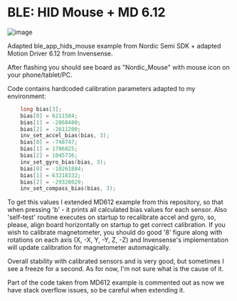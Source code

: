 # BLE: HID Mouse + MD 6.12

![image](https://cloud.githubusercontent.com/assets/14309815/22438204/bef53b62-e733-11e6-9408-a8c41516bd13.gif)

Adapted ble_app_hids_mouse example from Nordic Semi SDK + adapted Motion Driver 6.12 from Invensense.

After flashing you should see board as "Nordic_Mouse" with mouse icon on your phone/tablet/PC.

Code contains hardcoded calibration parameters adapted to my environment:

```C
    long bias[3];
    bias[0] = 6211584;
    bias[1] = -2068480;
    bias[2] = -2611200;
    inv_set_accel_bias(bias, 3);
    bias[0] = -748747;
    bias[1] = 1786825;
    bias[2] = 1045736;
    inv_set_gyro_bias(bias, 3);
    bias[0] = -10261884;
    bias[1] = 63218332;
    bias[2] = -29328029;
    inv_set_compass_bias(bias, 3);
```

To get this values I extended MD612 example from this repository, so that when pressing 'b' - it prints all calculated bias values for each sensor.
Also 'self-test' routine executes on startup to recalibrate accel and gyro, so, please, align board horizontally on startup to get correct calibration.
If you wish to calibrate magnetometer, you should do good '8' figure along with rotations on each axis (X, -X, Y, -Y, Z, -Z) and Invensense's implementation will update calibration for magnetometer automagically.

Overall stability with calibrated sensors and is very good, but sometimes I see a freeze for a second. As for now, I'm not sure what is the cause of it.

Part of the code taken from MD612 example is commented out as now we have stack overflow issues, so be careful when extending it.
